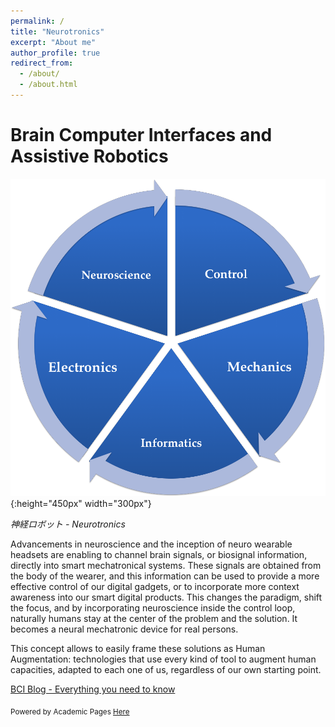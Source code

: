 ```yaml
---
permalink: /
title: "Neurotronics"
excerpt: "About me"
author_profile: true
redirect_from: 
  - /about/
  - /about.html
---
```



Brain Computer Interfaces and Assistive Robotics
================================================
![Neurotronics](images/neurotronics.png){:height="450px" width="300px"}

*神経ロボット - Neurotronics*

Advancements in neuroscience and the inception of neuro wearable headsets are enabling to channel brain signals, or biosignal information, directly into smart mechatronical systems.  These signals are obtained from the body of the wearer, and this information can be used to provide a more effective control of our digital gadgets, or to incorporate more context awareness into our smart digital products.  This changes the paradigm, shift the focus, and by incorporating neuroscience inside the control loop, naturally humans stay at the center of the problem and the solution.  It becomes a neural mechatronic device for real persons.

This concept allows to easily frame these solutions as Human Augmentation: technologies that use every kind of tool to augment human capacities, adapted to each one of us, regardless of our own starting point.


[BCI Blog - Everything you need to know](http://monostuff.logdown.com/posts/253892-brain-computer-interfaces-all-you-need-to-know)

<sub>Powered by Academic Pages [Here](https://academicpages.github.io/)</sub>
